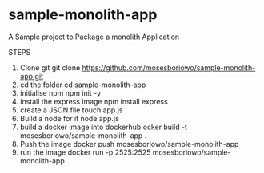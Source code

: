 # sample-monolith-app
A Sample project to Package a monolith Application


STEPS
1. Clone git 
        git clone https://github.com/mosesboriowo/sample-monolith-app.git
2. cd the folder
        cd sample-monolith-app
3. initialise npm
        npm init -y
4. install the express image
        npm install express 
5. create a JSON file
        touch app.js
6. Build a node for it
        node app.js
7. build a docker image into dockerhub
        ocker build -t mosesboriowo/sample-monolith-app . 
8. Push the image
        docker push mosesboriowo/sample-monolith-app   
9. run the image
        docker run -p 2525:2525 mosesboriowo/sample-monolith-app  